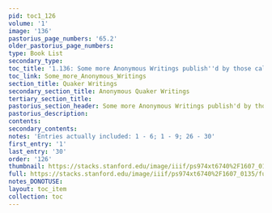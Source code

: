 ```yaml
---
pid: toc1_126
volume: '1'
image: '136'
pastorius_page_numbers: '65.2'
older_pastorius_page_numbers: 
type: Book List
secondary_type: 
toc_title: '1.136: Some more Anonymous Writings publish''d by those called Quakers'
toc_link: Some_more_Anonymous_Writings
section_title: Quaker Writings
secondary_section_title: Anonymous Quaker Writings
tertiary_section_title: 
pastorius_section_header: Some more Anonymous Writings publish'd by those called Quakers
pastorius_description: 
contents: 
secondary_contents: 
notes: 'Entries actually included: 1 - 6; 1 - 9; 26 - 30'
first_entry: '1'
last_entry: '30'
order: '126'
thumbnail: https://stacks.stanford.edu/image/iiif/ps974xt6740%2F1607_0135/full/100,/0/default.jpg
full: https://stacks.stanford.edu/image/iiif/ps974xt6740%2F1607_0135/full/full/0/default.jpg
notes_DONOTUSE: 
layout: toc_item
collection: toc
---
```


